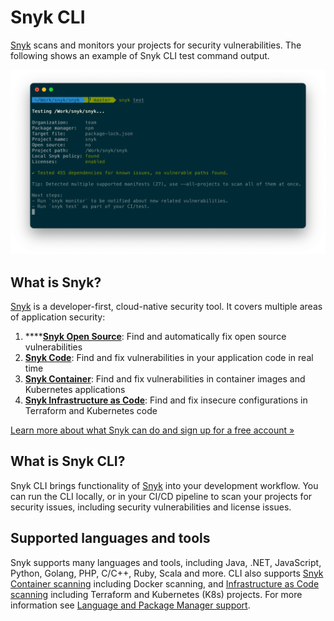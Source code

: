 # Snyk CLI

[Snyk](https://snyk.io) scans and monitors your projects for security vulnerabilities. The following shows an example of Snyk CLI test command output.

![Snyk CLI test command output](../../.gitbook/assets/snyk-cli-screenshot.png)

## What is Snyk?

[Snyk](https://snyk.io) is a developer-first, cloud-native security tool. It covers multiple areas of application security:

1. ****[**Snyk Open Source**](https://snyk.io/product/open-source-security-management/): Find and automatically fix open source vulnerabilities
2. [**Snyk Code**](https://snyk.io/product/snyk-code/): Find and fix vulnerabilities in your application code in real time
3. [**Snyk Container**](https://snyk.io/product/container-vulnerability-management/): Find and fix vulnerabilities in container images and Kubernetes applications
4. [**Snyk Infrastructure as Code**](https://snyk.io/product/infrastructure-as-code-security/): Find and fix insecure configurations in Terraform and Kubernetes code

[Learn more about what Snyk can do and sign up for a free account »](https://snyk.io)

## What is Snyk CLI?

Snyk CLI brings functionality of [Snyk](https://snyk.io) into your development workflow. You can run the CLI locally, or in your CI/CD pipeline to scan your projects for security issues, including security vulnerabilities and license issues.

## Supported languages and tools

Snyk supports many languages and tools, including Java, .NET, JavaScript, Python, Golang, PHP, C/C++, Ruby, Scala and more. CLI also supports [Snyk Container scanning](../../products/snyk-container/snyk-cli-for-container-security/) including Docker scanning, and [Infrastructure as Code scanning](../../products/snyk-infrastructure-as-code/snyk-cli-for-infrastructure-as-code/) including Terraform and Kubernetes (K8s) projects. For more information see [Language and Package Manager support](../../products/snyk-open-source/language-and-package-manager-support/).&#x20;
